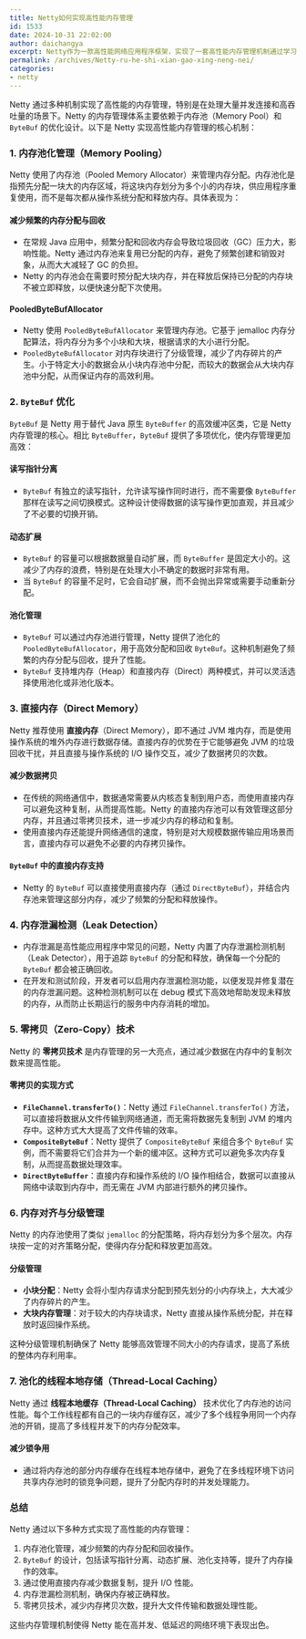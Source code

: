 ```yaml
---
title: Netty如何实现高性能内存管理
id: 1533
date: 2024-10-31 22:02:00
author: daichangya
excerpt: Netty作为一款高性能网络应用程序框架，实现了一套高性能内存管理机制通过学习其中的实现原理、算法、并发设计，有利于我们写出更优雅、更高性能的代码；当使用Netty时碰到内存方面的问题时，也可以更高效定位排查出来本文基于Netty4.1.43.Final介绍其中的内存管理机制ByteBuf分类Net
permalink: /archives/Netty-ru-he-shi-xian-gao-xing-neng-nei/
categories:
- netty
---
```


Netty 通过多种机制实现了高性能的内存管理，特别是在处理大量并发连接和高吞吐量的场景下。Netty 的内存管理体系主要依赖于内存池（Memory Pool）和 `ByteBuf` 的优化设计。以下是 Netty 实现高性能内存管理的核心机制：

### 1\. **内存池化管理（Memory Pooling）**

Netty 使用了内存池（Pooled Memory Allocator）来管理内存分配。内存池化是指预先分配一块大的内存区域，将这块内存划分为多个小的内存块，供应用程序重复使用，而不是每次都从操作系统分配和释放内存。具体表现为：

#### **减少频繁的内存分配与回收**

*   在常规 Java 应用中，频繁分配和回收内存会导致垃圾回收（GC）压力大，影响性能。Netty 通过内存池来复用已分配的内存，避免了频繁创建和销毁对象，从而大大减轻了 GC 的负担。
*   Netty 的内存池会在需要时预分配大块内存，并在释放后保持已分配的内存块不被立即释放，以便快速分配下次使用。

#### **PooledByteBufAllocator**

*   Netty 使用 `PooledByteBufAllocator` 来管理内存池。它基于 jemalloc 内存分配算法，将内存分为多个小块和大块，根据请求的大小进行分配。
*   `PooledByteBufAllocator` 对内存块进行了分级管理，减少了内存碎片的产生。小于特定大小的数据会从小块内存池中分配，而较大的数据会从大块内存池中分配，从而保证内存的高效利用。

### 2\. **`ByteBuf` 优化**

`ByteBuf` 是 Netty 用于替代 Java 原生 `ByteBuffer` 的高效缓冲区类，它是 Netty 内存管理的核心。相比 `ByteBuffer`，`ByteBuf` 提供了多项优化，使内存管理更加高效：

#### **读写指针分离**

*   `ByteBuf` 有独立的读写指针，允许读写操作同时进行，而不需要像 `ByteBuffer` 那样在读写之间切换模式。这种设计使得数据的读写操作更加直观，并且减少了不必要的切换开销。

#### **动态扩展**

*   `ByteBuf` 的容量可以根据数据量自动扩展，而 `ByteBuffer` 是固定大小的。这减少了内存的浪费，特别是在处理大小不确定的数据时非常有用。
*   当 `ByteBuf` 的容量不足时，它会自动扩展，而不会抛出异常或需要手动重新分配。

#### **池化管理**

*   `ByteBuf` 可以通过内存池进行管理，Netty 提供了池化的 `PooledByteBufAllocator`，用于高效分配和回收 `ByteBuf`。这种机制避免了频繁的内存分配与回收，提升了性能。
*   `ByteBuf` 支持堆内存（Heap）和直接内存（Direct）两种模式，并可以灵活选择使用池化或非池化版本。

### 3\. **直接内存（Direct Memory）**

Netty 推荐使用 **直接内存**（Direct Memory），即不通过 JVM 堆内存，而是使用操作系统的堆外内存进行数据存储。直接内存的优势在于它能够避免 JVM 的垃圾回收干扰，并且直接与操作系统的 I/O 操作交互，减少了数据拷贝的次数。

#### **减少数据拷贝**

*   在传统的网络通信中，数据通常需要从内核态复制到用户态，而使用直接内存可以避免这种复制，从而提高性能。Netty 的直接内存池可以有效管理这部分内存，并且通过零拷贝技术，进一步减少内存的移动和复制。
*   使用直接内存还能提升网络通信的速度，特别是对大规模数据传输应用场景而言，直接内存可以避免不必要的内存拷贝操作。

#### **`ByteBuf` 中的直接内存支持**

*   Netty 的 `ByteBuf` 可以直接使用直接内存（通过 `DirectByteBuf`），并结合内存池来管理这部分内存，减少了频繁的分配和释放操作。

### 4\. **内存泄漏检测（Leak Detection）**

*   内存泄漏是高性能应用程序中常见的问题，Netty 内置了内存泄漏检测机制（Leak Detector），用于追踪 `ByteBuf` 的分配和释放，确保每一个分配的 `ByteBuf` 都会被正确回收。
*   在开发和测试阶段，开发者可以启用内存泄漏检测功能，以便发现并修复潜在的内存泄漏问题。这种检测机制可以在 debug 模式下高效地帮助发现未释放的内存，从而防止长期运行的服务中内存消耗的增加。

### 5\. **零拷贝（Zero-Copy）技术**

Netty 的 **零拷贝技术** 是内存管理的另一大亮点，通过减少数据在内存中的复制次数来提高性能。

#### **零拷贝的实现方式**

*   **`FileChannel.transferTo()`**：Netty 通过 `FileChannel.transferTo()` 方法，可以直接将数据从文件传输到网络通道，而无需将数据先复制到 JVM 的堆内存中。这种方式大大提高了文件传输的效率。
*   **`CompositeByteBuf`**：Netty 提供了 `CompositeByteBuf` 来组合多个 `ByteBuf` 实例，而不需要将它们合并为一个新的缓冲区。这种方式可以避免多次内存复制，从而提高数据处理效率。
*   **`DirectByteBuffer`**：直接内存和操作系统的 I/O 操作相结合，数据可以直接从网络中读取到内存中，而无需在 JVM 内部进行额外的拷贝操作。

### 6\. **内存对齐与分级管理**

Netty 的内存池使用了类似 `jemalloc` 的分配策略，将内存划分为多个层次。内存块按一定的对齐策略分配，使得内存分配和释放更加高效。

#### **分级管理**

*   **小块分配**：Netty 会将小型内存请求分配到预先划分的小内存块上，大大减少了内存碎片的产生。
*   **大块内存管理**：对于较大的内存块请求，Netty 直接从操作系统分配，并在释放时返回操作系统。

这种分级管理机制确保了 Netty 能够高效管理不同大小的内存请求，提高了系统的整体内存利用率。

### 7\. **池化的线程本地存储（Thread-Local Caching）**

Netty 通过 **线程本地缓存（Thread-Local Caching）** 技术优化了内存池的访问性能。每个工作线程都有自己的一块内存缓存区，减少了多个线程争用同一个内存池的开销，提高了多线程并发下的内存分配效率。

#### **减少锁争用**

*   通过将内存池的部分内存缓存在线程本地存储中，避免了在多线程环境下访问共享内存池时的锁竞争问题，提升了分配内存时的并发处理能力。

### 总结

Netty 通过以下多种方式实现了高性能的内存管理：

1.  内存池化管理，减少频繁的内存分配和回收操作。
2.  `ByteBuf` 的设计，包括读写指针分离、动态扩展、池化支持等，提升了内存操作的效率。
3.  通过使用直接内存减少数据复制，提升 I/O 性能。
4.  内存泄漏检测机制，确保内存被正确释放。
5.  零拷贝技术，减少内存拷贝次数，提升大文件传输和数据处理性能。

这些内存管理机制使得 Netty 能在高并发、低延迟的网络环境下表现出色。